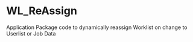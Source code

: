 # WL_ReAssign
Application Package code to dynamically reassign Worklist on change to Userlist or Job Data
